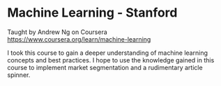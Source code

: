 # Machine Learning - Stanford #
Taught by Andrew Ng on Coursera https://www.coursera.org/learn/machine-learning

I took this course to gain a deeper understanding of machine learning concepts and best practices. I hope to use the knowledge gained in this course to implement market segmentation and a rudimentary article spinner.
